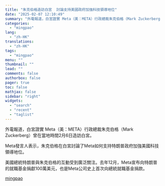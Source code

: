 ```yaml
---
title: "朱克伯格造訪白宮  討論支持美國政府加強科技領導地位"
date: "2025-02-07 12:10:49"
summary: "外電報道，白宮證實 Meta（美：META）行政總裁朱克伯格（Mark Zuckerberg）曾在..."
categories:
  - "mingpao"
lang:
  - "zh-HK"
translations:
  - "zh-HK"
tags:
  - "mingpao"
menu: ""
thumbnail: ""
lead: ""
comments: false
authorbox: false
pager: true
toc: false
mathjax: false
sidebar: "right"
widgets:
  - "search"
  - "recent"
  - "taglist"
---
```


外電報道，白宮證實 Meta（美：META）行政總裁朱克伯格（Mark Zuckerberg）曾在當地時間2月6日造訪白宮。


Meta發言人表示，朱克伯格在白宮討論了Meta如何支持特朗普政府加強美國科技領導地位。

美國總統特朗普與朱克伯格的互動受到廣泛關注。去年12月，Meta宣布向特朗普的就職基金捐獻100萬美元，也是Meta公司史上首次向總統就職基金捐款。

[mingpao](https://finance.mingpao.com/fin/instantf/20250207/1738901123765/%e6%9c%b1%e5%85%8b%e4%bc%af%e6%a0%bc%e9%80%a0%e8%a8%aa%e7%99%bd%e5%ae%ae-%e8%a8%8e%e8%ab%96%e6%94%af%e6%8c%81%e7%be%8e%e5%9c%8b%e6%94%bf%e5%ba%9c%e5%8a%a0%e5%bc%b7%e7%a7%91%e6%8a%80%e9%a0%98%e5%b0%8e%e5%9c%b0%e4%bd%8d)

